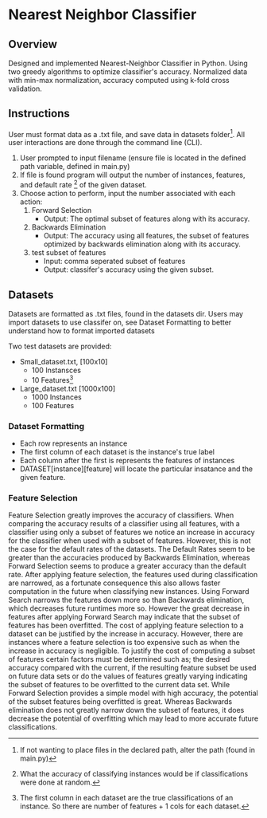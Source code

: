 # Nearest Neighbor Classifier

## Overview
Designed and implemented Nearest-Neighbor Classifier in Python. Using two greedy algorithms to optimize classifier's accuracy. Normalized data with min-max normalization, accuracy computed using k-fold cross validation.

## Instructions

User must format data as a .txt file, and save data in datasets folder[^1]. All user interactions are done through the command line (CLI).

1. User prompted to input filename
   (ensure file is located in the defined path variable, defined in main.py)
2. If file is found program will output the number of instances, features, and default rate [^2] of the given dataset.
3. Choose action to perform, input the number associated with each action:
    1. Forward Selection
         - Output: The optimal subset of features along with its       accuracy.
    2. Backwards Elimination
         - Output: The accuracy using all features, the subset of features optimized by backwards elimination along with its accuracy. 
    3. test subset of features
         - Input: comma seperated subset of features
         - Output: classifer's accuracy using the given subset.



[^1]: If not wanting to place files in the declared path, alter the path (found in main.py)
[^2]: What the accuracy of classifying instances would be if classifications were done at random.

## Datasets

Datasets are formatted as .txt files, found in the datasets dir. Users may import datasets to use classifer on, see Dataset Formatting to better understand how to format imported datasets

Two test datasets are provided:

  - Small_dataset.txt, [100x10]
      - 100 Instansces
      - 10 Features[^3]
  - Large_dataset.txt [1000x100]
      - 1000 Instances
      - 100 Features

### Dataset Formatting
   - Each row represents an instance
   - The first column of each dataset is the instance's true label
   - Each column after the first is represents the features of instances
   - DATASET[instance][feature] will locate the particular insatance and the given feature.

### Feature Selection
   Feature Selection greatly improves the accuracy of classifiers. When comparing the accuracy results of a classifier using all features, with a classifier using only a subset of features we notice an increase in accuracy for the classifier when used with a subset of features. However, this is not the case for the default rates of the datasets. The Default Rates seem to be greater than the accuracies produced by Backwards Elimination, whereas Forward Selection seems to produce a greater accuracy than the default rate. 
After applying feature selection, the features used during classification are narrowed, as a fortunate consequence this also allows faster computation in the future when classifying new instances. Using Forward Search narrows the features down more so than Backwards elimination, which decreases future runtimes more so. However the great decrease in features after applying Forward Search may indicate that the subset of features has been overfitted.
   The cost of applying feature selection to a dataset can be justified by the increase in accuracy. However, there are instances where a feature selection is too expensive such as when the increase in accuracy is negligible. To justify the cost of computing a subset of features certain factors must be determined such as; the desired accuracy compared with the current, if the resulting feature subset be used on future data sets or do the values of features greatly varying indicating the subset of features to be overfitted to the current data set.
   While Forward Selection provides a simple model with high accuracy, the potential of the subset features being overfitted is great. Whereas Backwards elimination does not greatly narrow down the subset of features, it does decrease the potential of overfitting which may lead to more accurate future classifications.


[^3]: The first column in each dataset are the true classifications of an instance. So there are number of features + 1 cols for each dataset.




